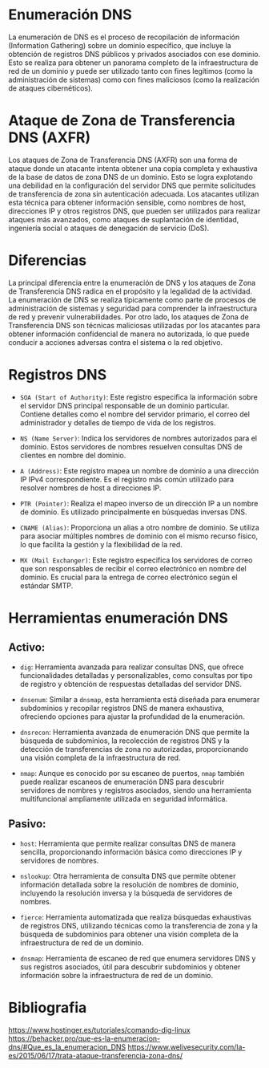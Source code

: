 # Enumeración DNS
La enumeración de DNS es el proceso de recopilación de información (Information Gathering) sobre un dominio específico, que incluye la obtención de registros DNS públicos y privados asociados con ese dominio. Esto se realiza para obtener un panorama completo de la infraestructura de red de un dominio y puede ser utilizado tanto con fines legítimos (como la administración de sistemas) como con fines maliciosos (como la realización de ataques cibernéticos).

# Ataque de Zona de Transferencia DNS (AXFR)
Los ataques de Zona de Transferencia DNS (AXFR) son una forma de ataque donde un atacante intenta obtener una copia completa y exhaustiva de la base de datos de zona DNS de un dominio. Esto se logra explotando una debilidad en la configuración del servidor DNS que permite solicitudes de transferencia de zona sin autenticación adecuada. Los atacantes utilizan esta técnica para obtener información sensible, como nombres de host, direcciones IP y otros registros DNS, que pueden ser utilizados para realizar ataques más avanzados, como ataques de suplantación de identidad, ingeniería social o ataques de denegación de servicio (DoS).

# Diferencias
La principal diferencia entre la enumeración de DNS y los ataques de Zona de Transferencia DNS radica en el propósito y la legalidad de la actividad. La enumeración de DNS se realiza típicamente como parte de procesos de administración de sistemas y seguridad para comprender la infraestructura de red y prevenir vulnerabilidades. Por otro lado, los ataques de Zona de Transferencia DNS son técnicas maliciosas utilizadas por los atacantes para obtener información confidencial de manera no autorizada, lo que puede conducir a acciones adversas contra el sistema o la red objetivo.

# Registros DNS
- `SOA (Start of Authority)`: Este registro especifica la información sobre el servidor DNS principal responsable de un dominio particular. Contiene detalles como el nombre del servidor primario, el correo del administrador y detalles de tiempo de vida de los registros.
    
- `NS (Name Server)`: Indica los servidores de nombres autorizados para el dominio. Estos servidores de nombres resuelven consultas DNS de clientes en nombre del dominio.
    
- `A (Address)`: Este registro mapea un nombre de dominio a una dirección IP IPv4 correspondiente. Es el registro más común utilizado para resolver nombres de host a direcciones IP.
    
- `PTR (Pointer)`: Realiza el mapeo inverso de un dirección IP a un nombre de dominio. Es utilizado principalmente en búsquedas inversas DNS.
    
- `CNAME (Alias)`: Proporciona un alias a otro nombre de dominio. Se utiliza para asociar múltiples nombres de dominio con el mismo recurso físico, lo que facilita la gestión y la flexibilidad de la red.
    
- `MX (Mail Exchanger)`: Este registro especifica los servidores de correo que son responsables de recibir el correo electrónico en nombre del dominio. Es crucial para la entrega de correo electrónico según el estándar SMTP.

# Herramientas enumeración DNS

## **Activo:**

- `dig`: Herramienta avanzada para realizar consultas DNS, que ofrece funcionalidades detalladas y personalizables, como consultas por tipo de registro y obtención de respuestas detalladas del servidor DNS.
    
- `dnsenum`: Similar a `dnsmap`, esta herramienta está diseñada para enumerar subdominios y recopilar registros DNS de manera exhaustiva, ofreciendo opciones para ajustar la profundidad de la enumeración.
    
- `dnsrecon`: Herramienta avanzada de enumeración DNS que permite la búsqueda de subdominios, la recolección de registros DNS y la detección de transferencias de zona no autorizadas, proporcionando una visión completa de la infraestructura de red.
    
- `nmap`: Aunque es conocido por su escaneo de puertos, `nmap` también puede realizar escaneos de enumeración DNS para descubrir servidores de nombres y registros asociados, siendo una herramienta multifuncional ampliamente utilizada en seguridad informática.


## **Pasivo:**

- `host`: Herramienta que permite realizar consultas DNS de manera sencilla, proporcionando información básica como direcciones IP y servidores de nombres.
    
- `nslookup`: Otra herramienta de consulta DNS que permite obtener información detallada sobre la resolución de nombres de dominio, incluyendo la resolución inversa y la búsqueda de servidores de nombres.
    
- `fierce`: Herramienta automatizada que realiza búsquedas exhaustivas de registros DNS, utilizando técnicas como la transferencia de zona y la búsqueda de subdominios para obtener una visión completa de la infraestructura de red de un dominio.
    
- `dnsmap`: Herramienta de escaneo de red que enumera servidores DNS y sus registros asociados, útil para descubrir subdominios y obtener información sobre la infraestructura de red de un dominio.


# Bibliografia
https://www.hostinger.es/tutoriales/comando-dig-linux
https://behacker.pro/que-es-la-enumeracion-dns/#Que_es_la_enumeracion_DNS
https://www.welivesecurity.com/la-es/2015/06/17/trata-ataque-transferencia-zona-dns/
